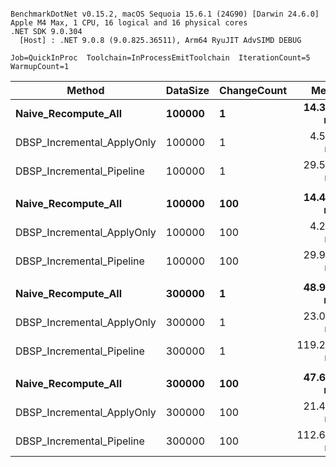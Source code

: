 ```

BenchmarkDotNet v0.15.2, macOS Sequoia 15.6.1 (24G90) [Darwin 24.6.0]
Apple M4 Max, 1 CPU, 16 logical and 16 physical cores
.NET SDK 9.0.304
  [Host] : .NET 9.0.8 (9.0.825.36511), Arm64 RyuJIT AdvSIMD DEBUG

Job=QuickInProc  Toolchain=InProcessEmitToolchain  IterationCount=5  
WarmupCount=1  

```
| Method                     | DataSize | ChangeCount | Mean       | Error     | StdDev    | Ratio | RatioSD |
|--------------------------- |--------- |------------ |-----------:|----------:|----------:|------:|--------:|
| **Naive_Recompute_All**        | **100000**   | **1**           |  **14.382 ms** | **1.6790 ms** | **0.4360 ms** |  **1.00** |    **0.04** |
| DBSP_Incremental_ApplyOnly | 100000   | 1           |   4.591 ms | 0.9911 ms | 0.2574 ms |  0.32 |    0.02 |
| DBSP_Incremental_Pipeline  | 100000   | 1           |  29.537 ms | 1.0273 ms | 0.2668 ms |  2.06 |    0.06 |
|                            |          |             |            |           |           |       |         |
| **Naive_Recompute_All**        | **100000**   | **100**         |  **14.452 ms** | **2.2066 ms** | **0.5730 ms** |  **1.00** |    **0.05** |
| DBSP_Incremental_ApplyOnly | 100000   | 100         |   4.247 ms | 0.7043 ms | 0.1090 ms |  0.29 |    0.01 |
| DBSP_Incremental_Pipeline  | 100000   | 100         |  29.996 ms | 2.9317 ms | 0.7614 ms |  2.08 |    0.09 |
|                            |          |             |            |           |           |       |         |
| **Naive_Recompute_All**        | **300000**   | **1**           |  **48.971 ms** | **4.1035 ms** | **1.0657 ms** |  **1.00** |    **0.03** |
| DBSP_Incremental_ApplyOnly | 300000   | 1           |  23.075 ms | 2.9090 ms | 0.7555 ms |  0.47 |    0.02 |
| DBSP_Incremental_Pipeline  | 300000   | 1           | 119.239 ms | 7.8724 ms | 2.0444 ms |  2.44 |    0.06 |
|                            |          |             |            |           |           |       |         |
| **Naive_Recompute_All**        | **300000**   | **100**         |  **47.606 ms** | **0.6980 ms** | **0.1080 ms** |  **1.00** |    **0.00** |
| DBSP_Incremental_ApplyOnly | 300000   | 100         |  21.457 ms | 1.5286 ms | 0.2366 ms |  0.45 |    0.00 |
| DBSP_Incremental_Pipeline  | 300000   | 100         | 112.666 ms | 9.4553 ms | 2.4555 ms |  2.37 |    0.05 |
